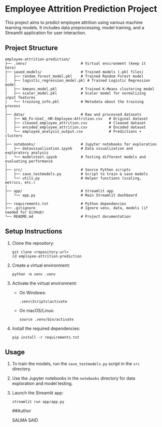 # Employee Attrition Prediction Project

This project aims to predict employee attrition using various machine learning models. It includes data preprocessing, model training, and a Streamlit application for user interaction.

## Project Structure

```
employee-attrition-prediction/
├── .venv/                         # Virtual environment (keep it here)
├── saved_models/                  # Trained models (.pkl files)
│   ├── random_forest_model.pkl    # Trained Random Forest model
│   ├── logistic_regression_model.pkl # Trained Logistic Regression model
│   ├── kmeans_model.pkl           # Trained K-Means clustering model
│   ├── scaler_model.pkl           # Scaler model for normalizing input features
│   └── training_info.pkl          # Metadata about the training process
│
├── data/                          # Raw and processed datasets
│   ├── WA_Fn-UseC_-HR-Employee-Attrition.csv   # Original dataset
│   ├── cleaned_employee_attrition.csv          # Cleaned dataset
│   ├── encoded_employee_attrition.csv          # Encoded dataset
│   └── employee_analysis_output.csv            # Predictions + clusters
│
├── notebooks/                     # Jupyter notebooks for exploration
│   ├── datavisualization.ipynb    # Data visualization and exploratory analysis
│   └── modelstest.ipynb           # Testing different models and evaluating performance
│
├── src/                           # Source Python scripts
│   ├── save_testmodels.py         # Script to train & save models
│   └── utils.py                   # Helper functions (scaling, metrics, etc.)
│
├── app/                           # Streamlit app
│   └── app.py                     # Main Streamlit dashboard
│
├── requirements.txt               # Python dependencies
├── .gitignore                     # Ignore venv, data, models (if needed for GitHub)
└── README.md                      # Project documentation
```

## Setup Instructions

1. Clone the repository:
   ```
   git clone <repository-url>
   cd employee-attrition-prediction
   ```

2. Create a virtual environment:
   ```
   python -m venv .venv
   ```

3. Activate the virtual environment:
   - On Windows:
     ```
     .venv\Scripts\activate
     ```
   - On macOS/Linux:
     ```
     source .venv/bin/activate
     ```

4. Install the required dependencies:
   ```
   pip install -r requirements.txt
   ```

## Usage

1. To train the models, run the `save_testmodels.py` script in the `src` directory.
2. Use the Jupyter notebooks in the `notebooks` directory for data exploration and model testing.
3. Launch the Streamlit app:
   ```
   streamlit run app/app.py
   ```
   ##Author
   
   SALMA SAID
